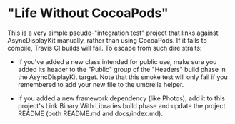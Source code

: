 # "Life Without CocoaPods"

This is a very simple pseudo-"integration test" project that links against
AsyncDisplayKit manually, rather than using CocoaPods.  If it fails to compile,
Travis CI builds will fail.  To escape from such dire straits:

* If you've added a new class intended for public use, make sure you added its
  header to the "Public" group of the "Headers" build phase in the
  AsyncDisplayKit target.  Note that this smoke test will only fail if you
  remembered to add your new file to the umbrella helper.

* If you added a new framework dependency (like Photos), add
  it to this project's Link Binary With Libraries build phase and update the
  project README (both README.md and docs/index.md).
